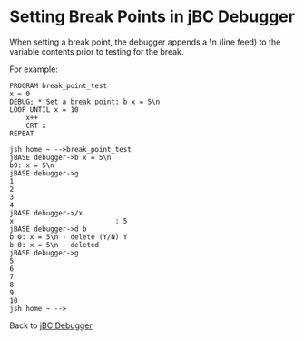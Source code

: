 # Setting Break Points in jBC Debugger

<PageHeader />

When setting a break point, the debugger appends a \n (line feed) to the variable contents prior to testing for the break.

For example:

```
PROGRAM break_point_test
x = 0
DEBUG; * Set a break point: b x = 5\n
LOOP UNTIL x = 10
    x++
    CRT x
REPEAT

jsh home ~ -->break_point_test
jBASE debugger->b x = 5\n
b0: x = 5\n
jBASE debugger->g
1
2
3
4
jBASE debugger->/x
x                         : 5
jBASE debugger->d b
b 0: x = 5\n - delete (Y/N) Y
b 0: x = 5\n - deleted
jBASE debugger->g
5
6
7
8
9
10
jsh home ~ -->
```

Back to [jBC Debugger](./../introduction-to-the-jbc-debugger)
